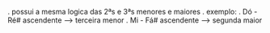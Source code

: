 . possui a mesma logica das 2ªs e 3ªs menores e maiores
. exemplo:
    . Dó - Ré# ascendente --> terceira menor
    . Mi - Fá# ascendente --> segunda maior